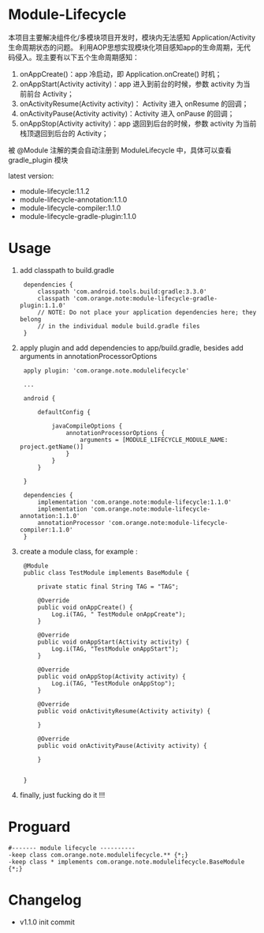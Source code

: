 Module-Lifecycle
===============
本项目主要解决组件化/多模块项目开发时，模块内无法感知 Application/Activity 生命周期状态的问题。
利用AOP思想实现模块化项目感知app的生命周期，无代码侵入。现主要有以下五个生命周期感知：

1. onAppCreate()：app 冷启动，即 Application.onCreate() 时机；
2. onAppStart(Activity activity)：app 进入到前台的时候，参数 activity 为当前前台 Activity；
3. onActivityResume(Activity activity)： Activity 进入 onResume 的回调；
4. onActivityPause(Activity activity)：Activity 进入 onPause 的回调；   
3. onAppStop(Activity activity)：app 退回到后台的时候，参数 activity 为当前栈顶退回到后台的 Activity；

被 @Module 注解的类会自动注册到 ModuleLifecycle 中，具体可以查看 gradle_plugin 模块

latest version:

* module-lifecycle:1.1.2
* module-lifecycle-annotation:1.1.0
* module-lifecycle-compiler:1.1.0
* module-lifecycle-gradle-plugin:1.1.0

Usage
=====
1. add classpath to build.gradle

        dependencies {
            classpath 'com.android.tools.build:gradle:3.3.0'
            classpath 'com.orange.note:module-lifecycle-gradle-plugin:1.1.0'
            // NOTE: Do not place your application dependencies here; they belong
            // in the individual module build.gradle files
        }
        
2. apply plugin and add dependencies to app/build.gradle, besides add arguments in annotationProcessorOptions

        apply plugin: 'com.orange.note.modulelifecycle'
        
        ...
        
        android {
        
            defaultConfig {
                
                javaCompileOptions {
                    annotationProcessorOptions {
                        arguments = [MODULE_LIFECYCLE_MODULE_NAME: project.getName()]
                    }
                }
            }
            
        }
        
        dependencies {
            implementation 'com.orange.note:module-lifecycle:1.1.0'
            implementation 'com.orange.note:module-lifecycle-annotation:1.1.0'
            annotationProcessor 'com.orange.note:module-lifecycle-compiler:1.1.0'
        }

        
3. create a module class, for example :

        @Module
        public class TestModule implements BaseModule {
        
            private static final String TAG = "TAG";

            @Override
            public void onAppCreate() {
                Log.i(TAG, " TestModule onAppCreate");
            }
        
            @Override
            public void onAppStart(Activity activity) {
                Log.i(TAG, "TestModule onAppStart");
            }

            @Override
            public void onAppStop(Activity activity) {
                Log.i(TAG, "TestModule onAppStop");
            }

            @Override
            public void onActivityResume(Activity activity) {
         
            }
         
            @Override
            public void onActivityPause(Activity activity) {
         
            }

        
        }
        
4. finally, just fucking do it !!!

Proguard
========

    #------- module lifecycle ----------
    -keep class com.orange.note.modulelifecycle.** {*;}
    -keep class * implements com.orange.note.modulelifecycle.BaseModule {*;}

Changelog
=========
* v1.1.0 init commit